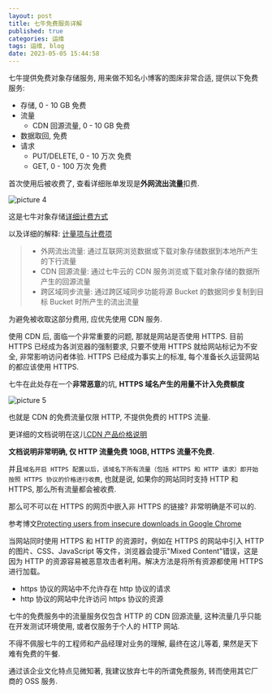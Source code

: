 ```yaml
---
layout: post
title: 七牛免费服务详解
published: true
categories: 运维
tags: 运维, blog
date: 2023-05-05 15:44:58
---
```


七牛提供免费对象存储服务, 用来做不知名小博客的图床非常合适, 提供以下免费服务:

- 存储, 0 - 10 GB 免费
- 流量
  - CDN 回源流量, 0 - 10 GB 免费
- 数据取回, 免费
- 请求
  - PUT/DELETE, 0 - 10 万次 免费
  - GET, 0 - 100 万次 免费

首次使用后被收费了, 查看详细账单发现是**外网流出流量**扣费.

![picture 4](https://s2.loli.net/2023/05/06/eIQwtqmz2osb3KX.png)  

这是七牛对象存储[详细计费方式](https://www.qiniu.com/prices/kodo)

以及详细的解释: [计量项与计费项](https://developer.qiniu.com/kodo/6379/metering-and-billing)

> - 外网流出流量: 通过互联网浏览数据或下载对象存储数据到本地所产生的下行流量
> - CDN 回源流量: 通过七牛云的 CDN 服务浏览或下载对象存储的数据所产生的回源流量
> - 跨区域同步流量: 通过跨区域同步功能将源 Bucket 的数据同步复制到目标 Bucket 时所产生的流出流量

为避免被收取这部分费用, 应优先使用 CDN 服务.

使用 CDN 后, 面临一个非常重要的问题, 那就是网站是否使用 HTTPS. 目前 HTTPS 已经成为各浏览器的强制要求, 只要不使用 HTTPS 就给网站标记为不安全, 非常影响访问者体验. HTTPS 已经成为事实上的标准, 每个准备长久运营网站的都应该使用 HTTPS.

七牛在此处存在一个**非常恶意**的坑, **HTTPS 域名产生的用量不计入免费额度**

![picture 5](https://s2.loli.net/2023/05/06/e8jEXmquzYhgnFL.png)  

也就是 CDN 的免费流量仅限 HTTP, 不提供免费的 HTTPS 流量.

更详细的文档说明在这儿[CDN 产品价格说明](https://developer.qiniu.com/fusion/6843/cdn-product-pricing)

**文档说明非常明确, 仅 HTTP 流量免费 10GB, HTTPS 流量不免费.**

并且`域名开启 HTTPS 配置以后，该域名下所有流量（包括 HTTPS 和 HTTP 请求）即开始按照 HTTPS 协议的价格进行收费`, 也就是说, 如果你的网站同时支持 HTTP 和 HTTPS, 那么所有流量都会被收费.

那么可不可以在 HTTPS 的网页中嵌入非 HTTPS 的链接? 非常明确是不可以的.

参考博文[Protecting users from insecure downloads in Google Chrome](https://blog.chromium.org/2020/02/protecting-users-from-insecure.html)

当网站同时使用 HTTPS 和 HTTP 的资源时，例如在 HTTPS 的网站中引入 HTTP 的图片、CSS、JavaScript 等文件，浏览器会提示"Mixed Content"错误，这是因为 HTTP 的资源容易被恶意攻击者利用。解决方法是将所有资源都使用 HTTPS 进行加载。

- https 协议的网站中不允许存在 http 协议的请求
- http 协议的网站中允许访问 https 协议的资源

七牛的免费服务中的流量服务仅包含 HTTP 的 CDN 回源流量, 这种流量几乎只能在开发测试环境使用, 或者仅服务于个人的 HTTP 网站.

不得不佩服七牛的工程师和产品经理对业务的理解, 最终在这儿等着, 果然是天下难有免费的午餐.

通过该企业文化特点见微知著, 我建议放弃七牛的所谓免费服务, 转而使用其它厂商的 OSS 服务.